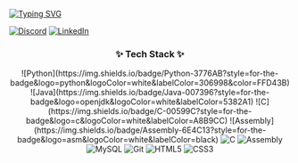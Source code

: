 [![Typing SVG](https://readme-typing-svg.herokuapp.com?font=Fira+Code&pause=1000&color=00F718&width=200&lines=Hi+There!;I'm+Malek)](https://git.io/typing-svg)

[![Discord](https://img.shields.io/badge/Discord-5865F2?style=flat-square&logo=discord&logoColor=white)](https://discord.gg/mylink)
[![LinkedIn](https://img.shields.io/badge/LinkedIn-0A66C2?style=flat-square&logo=linkedin&logoColor=white)](https://linkedin.com/in/myprofile)
</p>

<h3 align="center">✨ Tech Stack ✨</h3>
<p align="center">
![Python](https://img.shields.io/badge/Python-3776AB?style=for-the-badge&logo=python&logoColor=white&labelColor=306998&color=FFD43B)
![Java](https://img.shields.io/badge/Java-007396?style=for-the-badge&logo=openjdk&logoColor=white&labelColor=5382A1)
![C](https://img.shields.io/badge/C-00599C?style=for-the-badge&logo=c&logoColor=white&labelColor=A8B9CC)
![Assembly](https://img.shields.io/badge/Assembly-6E4C13?style=for-the-badge&logo=asm&logoColor=white&labelColor=black)
  
  
  <img src="https://img.shields.io/badge/C-00599C?style=for-the-badge&logo=c&logoColor=white&color=linear-gradient(45deg,#00599C,#A8B9CC)" alt="C">
  <img src="https://img.shields.io/badge/Assembly-6E4C13?style=for-the-badge&logo=asm&logoColor=white&color=linear-gradient(45deg,#6E4C13,#000000)" alt="Assembly">
  <img src="https://img.shields.io/badge/MySQL-4479A1?style=for-the-badge&logo=mysql&logoColor=white&color=linear-gradient(45deg,#4479A1,#005C84)" alt="MySQL">
  <img src="https://img.shields.io/badge/Git-F05032?style=for-the-badge&logo=git&logoColor=white&color=linear-gradient(45deg,#F05032,#E44C30)" alt="Git">
  <img src="https://img.shields.io/badge/HTML5-E34F26?style=for-the-badge&logo=html5&logoColor=white&color=linear-gradient(45deg,#E34F26,#EB5E28)" alt="HTML5">
  <img src="https://img.shields.io/badge/CSS3-1572B6?style=for-the-badge&logo=css3&logoColor=white&color=linear-gradient(45deg,#1572B6,#2965F1)" alt="CSS3">
</p>
